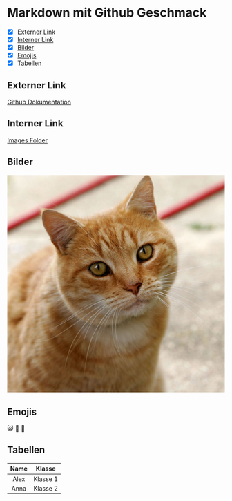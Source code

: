 # Markdown mit Github Geschmack

- [x] [Externer Link](Externer-Link)
- [x] [Interner Link](Interner-Link)
- [x] [Bilder](Bilder)
- [x] [Emojis](Emojis) 
- [x] [Tabellen](Tabellen)

## Externer Link

[Github Dokumentation](https://docs.github.com/de)

## Interner Link

[Images Folder](https://github.com/OxanaDanilova/authoring/tree/main/images)

## Bilder

![cat](https://github.com/OxanaDanilova/authoring/blob/ae95ab89853f9379a0a1a5c1a8f3bf5f6e06808c/images/Cat03.jpg)

## Emojis

:smiley_cat: :hatched_chick: :leopard:

## Tabellen

|Name|Klasse|
|:-:|:-:|
|Alex|Klasse 1|
|Anna|Klasse 2|



